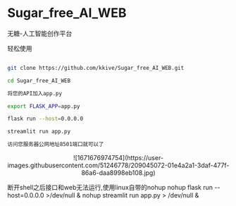 # Sugar_free_AI_WEB
无糖-人工智能创作平台
<summary>轻松使用</summary>

```bash

git clone https://github.com/kkive/Sugar_free_AI_WEB.git

cd Sugar_free_AI_WEB

将您的API加入app.py

export FLASK_APP=app.py

flask run --host=0.0.0.0

streamlit run app.py

访问您服务器公网地址8501端口就可以了

```

<div align="center">
        ![1671676974754](https://user-images.githubusercontent.com/51246778/209045072-01e4a2a1-3daf-477f-86a6-daa8998eb108.jpg)
</div>

断开shell之后接口和web无法运行,使用linux自带的nohup
nohup flask run --host=0.0.0.0 >/dev/null &
nohup streamlit run app.py > /dev/null &
